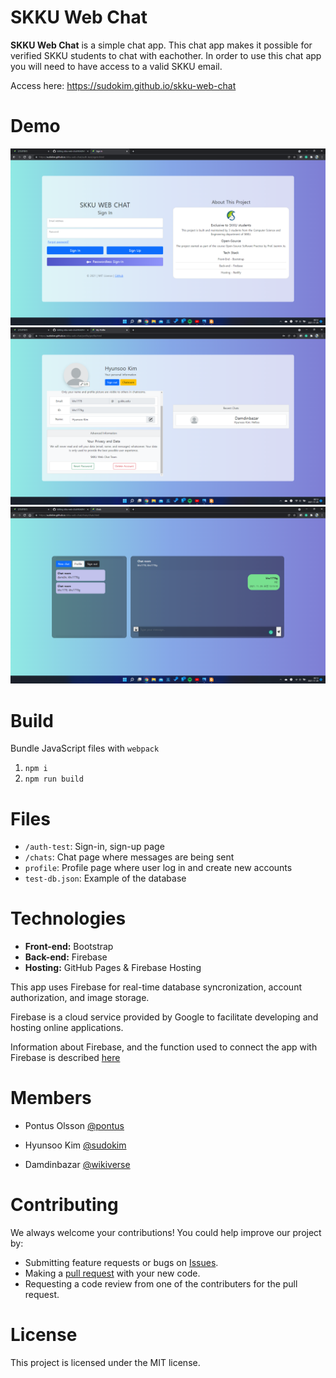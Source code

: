 # SKKU Web Chat

**SKKU Web Chat** is a simple chat app. This chat app makes it possible for verified SKKU students to chat with eachother. In order to use this chat app you will need to have access to a valid SKKU email.

Access here: https://sudokim.github.io/skku-web-chat


# Demo
![Sign in screen](screenshots/ss1.png)
![Profile screen](screenshots/ss2.png)
![Chat screen](screenshots/ss3.png)

# Build

Bundle JavaScript files with `webpack`

1. `npm i`
2. `npm run build`

# Files

- `/auth-test`: Sign-in, sign-up page
- `/chats`: Chat page where messages are being sent
- `profile`: Profile page where user log in and create new accounts
- `test-db.json`: Example of the database

# Technologies
   - **Front-end:** Bootstrap
   - **Back-end:** Firebase
   - **Hosting:** GitHub Pages & Firebase Hosting

This app uses Firebase for real-time database syncronization, account authorization, and image storage. 

Firebase is a cloud service provided by Google to facilitate developing and hosting online applications.

Information about Firebase, and the function used to connect the app with Firebase is described [here](https://github.com/sudokim/skku-web-chat/blob/main/src/README.md)

# Members

- Pontus Olsson
  [@pontus](https://github.com/nosslo)

- Hyunsoo Kim
  [@sudokim](https://github.com/sudokim)

- Damdinbazar
  [@wikiverse](https://github.com/wikiverse)

# Contributing

We always welcome your contributions! You could help improve our project by:

- Submitting feature requests or bugs on [Issues](https://github.com/sudokim/skku-web-chat/issues).
- Making a [pull request](https://github.com/sudokim/skku-web-chat/pulls) with your new code.
- Requesting a code review from one of the contributers for the pull request.

# License

This project is licensed under the MIT license.
